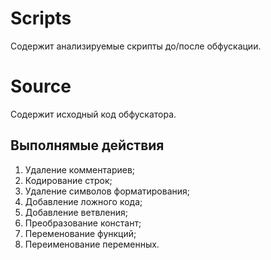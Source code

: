 # Scripts
Содержит анализируемые скрипты до/после обфускации.

# Source
Содержит исходный код обфускатора.

## Выполнямые действия
1) Удаление комментариев;
2) Кодирование строк;
3) Удаление символов форматирования;
4) Добавление ложного кода;
5) Добавление ветвления;
6) Преобразование констант;
7) Переменование функций;
8) Переименование переменных.
